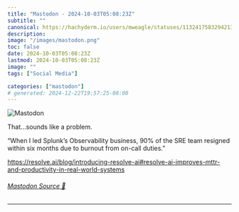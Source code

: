 ```yaml
---
title: "Mastodon - 2024-10-03T05:08:23Z"
subtitle: ""
canonical: https://hachyderm.io/users/mweagle/statuses/113241758329421372
description:
image: "/images/mastodon.png"
toc: false
date: 2024-10-03T05:08:23Z
lastmod: 2024-10-03T05:08:23Z
image: ""
tags: ["Social Media"]

categories: ["mastodon"]
# generated: 2024-12-22T19:57:25-08:00
---
```

![Mastodon](/images/mastodon.png)

<p>That…sounds like a problem. </p><p>“When I led Splunk’s Observability business, 90% of the SRE team resigned within six months due to burnout from on-call duties.”</p><p><a href="https://resolve.ai/blog/introducing-resolve-ai#resolve-ai-improves-mttr-and-productivity-in-real-world-systems" target="_blank" rel="nofollow noopener noreferrer" translate="no"><span class="invisible">https://</span><span class="ellipsis">resolve.ai/blog/introducing-re</span><span class="invisible">solve-ai#resolve-ai-improves-mttr-and-productivity-in-real-world-systems</span></a></p>


###### [Mastodon Source 🐘](https://hachyderm.io/@mweagle/113241758329421372)

___
